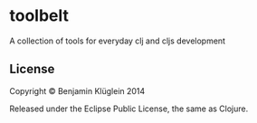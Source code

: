 # toolbelt

A collection of tools for everyday clj and cljs development


## License

Copyright &copy; Benjamin Kl&uuml;glein 2014

Released under the Eclipse Public License, the same as Clojure.
